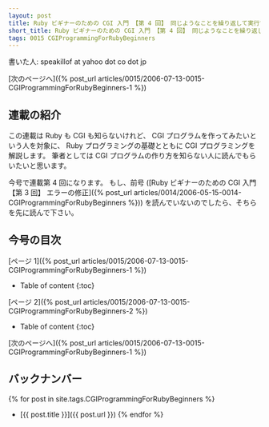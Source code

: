 ```yaml
---
layout: post
title: Ruby ビギナーのための CGI 入門 【第 4 回】 同じようなことを繰り返して実行する
short_title: Ruby ビギナーのための CGI 入門 【第 4 回】 同じようなことを繰り返して実行する
tags: 0015 CGIProgrammingForRubyBeginners
---
```



書いた人: speakillof at yahoo dot co dot jp

[次のページへ]({% post_url articles/0015/2006-07-13-0015-CGIProgrammingForRubyBeginners-1 %})

## 連載の紹介

この連載は Ruby も CGI も知らないけれど、
CGI プログラムを作ってみたいという人を対象に、
Ruby プログラミングの基礎とともに CGI プログラミングを解説します。
筆者としては CGI プログラムの作り方を知らない人に読んでもらいたいと思います。

今号で連載第 4 回になります。
もし、前号 ([Ruby ビギナーのための CGI 入門 【第 3 回】 エラーの修正]({% post_url articles/0014/2006-05-15-0014-CGIProgrammingForRubyBeginners %}))
を読んでいないのでしたら、そちらを先に読んで下さい。

## 今号の目次

[ページ 1]({% post_url articles/0015/2006-07-13-0015-CGIProgrammingForRubyBeginners-1 %})

* Table of content
{:toc}


[ページ 2]({% post_url articles/0015/2006-07-13-0015-CGIProgrammingForRubyBeginners-2 %})

* Table of content
{:toc}


[次のページへ]({% post_url articles/0015/2006-07-13-0015-CGIProgrammingForRubyBeginners-1 %})

## バックナンバー

{% for post in site.tags.CGIProgrammingForRubyBeginners %}
  - [{{ post.title }}]({{ post.url }})
{% endfor %}


